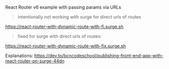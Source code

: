 React Router v6 example with passing params via URLs

> intentionally not working with surge for direct urls of routes

https://react-router-with-dynamic-route-with-fi.surge.sh

> fixed for surge with direct urls of routes:

https://react-router-with-dynamic-route-with-fix.surge.sh

Explanations: https://dev.to/bcncodeschool/publishing-front-end-app-with-react-router-on-surge-44dn